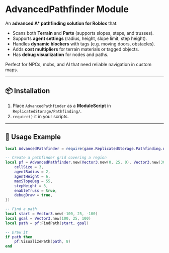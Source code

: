 # AdvancedPathfinder Module

An **advanced A\* pathfinding solution for Roblox** that:
- Scans both **Terrain** and **Parts** (supports slopes, steps, and trusses).
- Supports **agent settings** (radius, height, slope limit, step height).
- Handles **dynamic blockers** with tags (e.g. moving doors, obstacles).
- Adds **cost multipliers** for terrain materials or tagged objects.
- Has **debug visualization** for nodes and paths.

Perfect for NPCs, mobs, and AI that need reliable navigation in custom maps.

---

## 📦 Installation

1. Place `AdvancedPathfinder` as a **ModuleScript** in `ReplicatedStorage/Pathfinding/`.
2. `require()` it in your scripts.

---

## 🚀 Usage Example

```lua
local AdvancedPathfinder = require(game.ReplicatedStorage.Pathfinding.AdvancedPathfinder)

-- Create a pathfinder grid covering a region
local pf = AdvancedPathfinder.new(Vector3.new(0, 25, 0), Vector3.new(300, 100, 300), {
    cellSize = 3,
    agentRadius = 2,
    agentHeight = 6,
    maxSlopeDeg = 55,
    stepHeight = 3,
    enableTruss = true,
    debugDraw = true,
})

-- Find a path
local start = Vector3.new(-100, 25, -100)
local goal = Vector3.new(100, 25, 100)
local path = pf:FindPath(start, goal)

-- Draw it
if path then
    pf:VisualizePath(path, 8)
end

